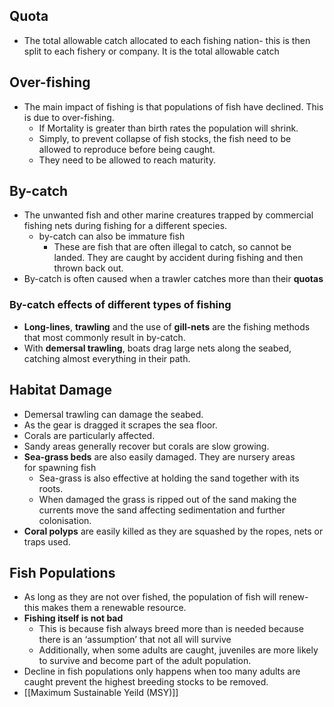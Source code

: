 ## Quota
- The total allowable catch allocated to each fishing nation- this is then split to each fishery or company. It is the total allowable catch​
## Over-fishing
- The main impact of fishing is that populations of fish have declined. This is due to over-fishing.​
	- If Mortality is greater than birth rates the population will shrink.  ​
	- Simply, to prevent collapse of fish stocks, the fish need to be allowed to reproduce before being caught. ​
	- They need to be allowed to reach maturity. ​

## By-catch 
- The unwanted fish and other marine creatures trapped by commercial fishing nets during fishing for a different species.​
	- by-catch can also be immature fish​
		- These are fish that are often illegal to catch, so cannot be landed. They are caught by accident during fishing and then thrown back out.
- By-catch is often caused when a trawler catches more than their **quotas**
### By-catch effects of different types of fishing
- **Long-lines**, **trawling** and the use of **gill-nets** are the fishing methods that most commonly result in by-catch.
- With **demersal trawling**, boats drag large nets along the seabed, catching almost everything in their path.

## Habitat Damage
- Demersal trawling can damage the seabed. 
- As the gear is dragged it scrapes the sea floor. 
- Corals are particularly affected.  
- Sandy areas generally recover but corals are slow growing.​
- **Sea-grass beds** are also easily damaged. They are nursery areas for spawning fish​
	- Sea-grass is also effective at holding the sand together with its roots. 
	- When damaged the grass is ripped out of the sand making the currents move the sand affecting sedimentation and further colonisation. ​
- **Coral polyps** are easily killed as they are squashed by the ropes, nets or traps used. ​

## Fish Populations
- As long as they are not over fished, the population of fish will renew- this makes them a renewable resource. ​
- **Fishing itself is not bad**​
	- This is because fish always breed more than is needed because there is an ‘assumption’ that not all will survive​
	- Additionally, when some adults are caught, juveniles are more likely to survive and become part of the adult population. ​
- Decline in fish populations only happens when too many adults are caught prevent the highest breeding stocks to be removed. ​
- [[Maximum Sustainable Yeild (MSY)]]



 ​

